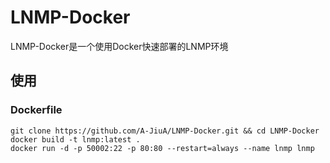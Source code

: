 # LNMP-Docker
LNMP-Docker是一个使用Docker快速部署的LNMP环境

## 使用
### Dockerfile
```
git clone https://github.com/A-JiuA/LNMP-Docker.git && cd LNMP-Docker
docker build -t lnmp:latest .
docker run -d -p 50002:22 -p 80:80 --restart=always --name lnmp lnmp
```
